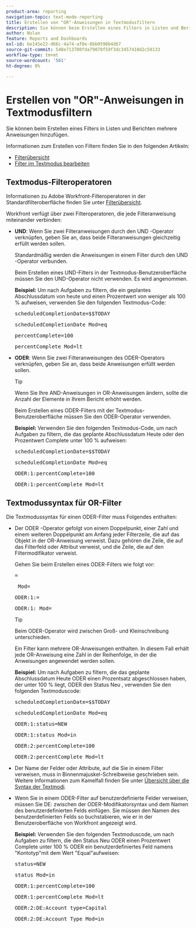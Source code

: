 ```yaml
---
product-area: reporting
navigation-topic: text-mode-reporting
title: Erstellen von "OR"-Anweisungen in Textmodusfiltern
description: Sie können beim Erstellen eines Filters in Listen und Berichten mehrere Anweisungen hinzufügen.
author: Nolan
feature: Reports and Dashboards
exl-id: be145e22-d66c-4a74-af0e-8bb0598b4d67
source-git-commit: 548e713700fda79070f59f3dc3457410d2c50133
workflow-type: tm+mt
source-wordcount: '561'
ht-degree: 0%

---
```


# Erstellen von &quot;OR&quot;-Anweisungen in Textmodusfiltern

Sie können beim Erstellen eines Filters in Listen und Berichten mehrere Anweisungen hinzufügen.

Informationen zum Erstellen von Filtern finden Sie in den folgenden Artikeln:

* [Filterübersicht](../../../reports-and-dashboards/reports/reporting-elements/filters-overview.md)
* [Filter im Textmodus bearbeiten](../../../reports-and-dashboards/reports/text-mode/edit-text-mode-in-filter.md)

## Textmodus-Filteroperatoren

Informationen zu Adobe Workfront-Filteroperatoren in der Standardfilteroberfläche finden Sie unter [Filterübersicht](../../../reports-and-dashboards/reports/reporting-elements/filters-overview.md).

Workfront verfügt über zwei Filteroperatoren, die jede Filteranweisung miteinander verbinden:

* **UND**: Wenn Sie zwei Filteranweisungen durch den UND -Operator verknüpfen, geben Sie an, dass beide Filteranweisungen gleichzeitig erfüllt werden sollen.

  Standardmäßig werden die Anweisungen in einem Filter durch den UND -Operator verbunden.

  Beim Erstellen eines UND-Filters in der Textmodus-Benutzeroberfläche müssen Sie den UND-Operator nicht verwenden. Es wird angenommen.

  **Beispiel:** Um nach Aufgaben zu filtern, die ein geplantes Abschlussdatum von heute und einen Prozentwert von weniger als 100 % aufweisen, verwenden Sie den folgenden Textmodus-Code:

  <pre>scheduledCompletionDate=$$TODAY</pre><pre>scheduledCompletionDate_Mod=eq</pre><pre>percentComplete=100</pre><pre>percentComplete_Mod=lt</pre>

* **ODER**: Wenn Sie zwei Filteranweisungen des ODER-Operators verknüpfen, geben Sie an, dass beide Anweisungen erfüllt werden sollen.

  >[!TIP]
  >
  >Wenn Sie Ihre AND-Anweisungen in OR-Anweisungen ändern, sollte die Anzahl der Elemente in Ihrem Bericht erhöht werden.

  Beim Erstellen eines ODER-Filters mit der Textmodus-Benutzeroberfläche müssen Sie den ODER-Operator verwenden.

  **Beispiel:** Verwenden Sie den folgenden Textmodus-Code, um nach Aufgaben zu filtern, die das geplante Abschlussdatum Heute oder den Prozentwert Complete unter 100 % aufweisen:

  <pre>scheduledCompletionDate=$$TODAY</pre><pre>scheduledCompletionDate_Mod=eq</pre><pre>ODER:1:percentComplete=100</pre><pre>ODER:1:percentComplete_Mod=lt</pre>

## Textmodussyntax für OR-Filter

Die Textmodussyntax für einen ODER-Filter muss Folgendes enthalten:

* Der ODER -Operator gefolgt von einem Doppelpunkt, einer Zahl und einem weiteren Doppelpunkt am Anfang jeder Filterzeile, die auf das Objekt in der OR-Anweisung verweist. Dazu gehören die Zeile, die auf das Filterfeld oder Attribut verweist, und die Zeile, die auf den Filtermodifikator verweist.

  Gehen Sie beim Erstellen eines ODER-Filters wie folgt vor:

  <pre><field name in camel case>=<value></pre><pre><field name in camel case>_Mod=<modifier value></pre><pre>ODER:1:<field name in camel case>=<value></pre><pre>ODER:1:<field name in camel case>_Mod=<modifier value></pre>

  >[!TIP]
  >
  >Beim ODER-Operator wird zwischen Groß- und Kleinschreibung unterschieden.

  Ein Filter kann mehrere OR-Anweisungen enthalten. In diesem Fall erhält jede OR-Anweisung eine Zahl in der Reihenfolge, in der die Anweisungen angewendet werden sollen.

  **Beispiel:**  Um nach Aufgaben zu filtern, die das geplante Abschlussdatum Heute ODER einen Prozentsatz abgeschlossen haben, der unter 100 % liegt, ODER den Status Neu , verwenden Sie den folgenden Textmoduscode:

  <pre>scheduledCompletionDate=$$TODAY</pre><pre>scheduledCompletionDate_Mod=eq</pre><pre>ODER:1:status=NEW</pre><pre>ODER:1:status_Mod=in</pre><pre>ODER:2:percentComplete=100</pre><pre>ODER:2:percentComplete_Mod=lt</pre>

* Der Name der Felder oder Attribute, auf die Sie in einem Filter verweisen, muss in Binnenmajuskel-Schreibweise geschrieben sein. Weitere Informationen zum Kamelfall finden Sie unter [Übersicht über die Syntax der Textmodi](../../../reports-and-dashboards/reports/text-mode/text-mode-syntax-overview.md).
* Wenn Sie in einem ODER-Filter auf benutzerdefinierte Felder verweisen, müssen Sie DE: zwischen der ODER-Modifikatorsyntax und dem Namen des benutzerdefinierten Felds einfügen. Sie müssen den Namen des benutzerdefinierten Felds so buchstabieren, wie er in der Benutzeroberfläche von Workfront angezeigt wird.

  **Beispiel:** Verwenden Sie den folgenden Textmoduscode, um nach Aufgaben zu filtern, die den Status Neu ODER einen Prozentwert Complete unter 100 % ODER ein benutzerdefiniertes Feld namens &quot;Kontotyp&quot;mit dem Wert &quot;Equal&quot;aufweisen:

  <pre>status=NEW</pre><pre>status_Mod=in</pre><pre>ODER:1:percentComplete=100</pre><pre>ODER:1:percentComplete_Mod=lt</pre><pre>ODER:2:DE:Account type=Capital</pre><pre>ODER:2:DE:Account Type_Mod=in</pre>
